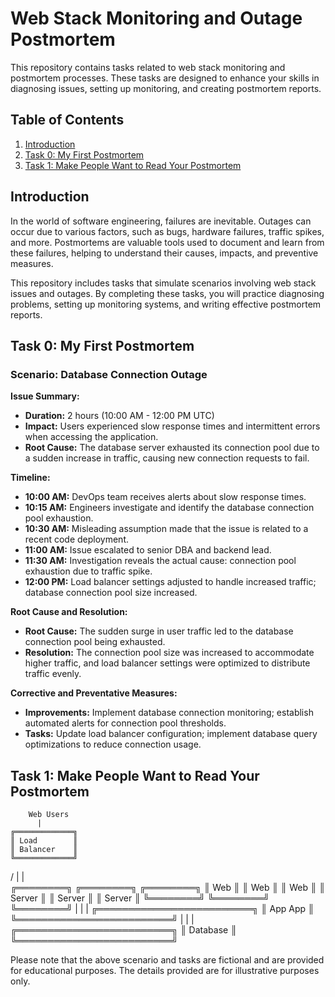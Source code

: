 # Web Stack Monitoring and Outage Postmortem

This repository contains tasks related to web stack monitoring and postmortem processes. These tasks are designed to enhance your skills in diagnosing issues, setting up monitoring, and creating postmortem reports.

## Table of Contents

1. [Introduction](#introduction)
2. [Task 0: My First Postmortem](#task-0-my-first-postmortem)
3. [Task 1: Make People Want to Read Your Postmortem](#task-1-make-people-want-to-read-your-postmortem)

## Introduction

In the world of software engineering, failures are inevitable. Outages can occur due to various factors, such as bugs, hardware failures, traffic spikes, and more. Postmortems are valuable tools used to document and learn from these failures, helping to understand their causes, impacts, and preventive measures.

This repository includes tasks that simulate scenarios involving web stack issues and outages. By completing these tasks, you will practice diagnosing problems, setting up monitoring systems, and writing effective postmortem reports.

## Task 0: My First Postmortem

### Scenario: Database Connection Outage

**Issue Summary:**
- **Duration:** 2 hours (10:00 AM - 12:00 PM UTC)
- **Impact:** Users experienced slow response times and intermittent errors when accessing the application.
- **Root Cause:** The database server exhausted its connection pool due to a sudden increase in traffic, causing new connection requests to fail.
  
**Timeline:**
- **10:00 AM:** DevOps team receives alerts about slow response times.
- **10:15 AM:** Engineers investigate and identify the database connection pool exhaustion.
- **10:30 AM:** Misleading assumption made that the issue is related to a recent code deployment.
- **11:00 AM:** Issue escalated to senior DBA and backend lead.
- **11:30 AM:** Investigation reveals the actual cause: connection pool exhaustion due to traffic spike.
- **12:00 PM:** Load balancer settings adjusted to handle increased traffic; database connection pool size increased.

**Root Cause and Resolution:**
- **Root Cause:** The sudden surge in user traffic led to the database connection pool being exhausted.
- **Resolution:** The connection pool size was increased to accommodate higher traffic, and load balancer settings were optimized to distribute traffic evenly.

**Corrective and Preventative Measures:**
- **Improvements:** Implement database connection monitoring; establish automated alerts for connection pool thresholds.
- **Tasks:** Update load balancer configuration; implement database query optimizations to reduce connection usage.

## Task 1: Make People Want to Read Your Postmortem

        Web Users
          |
    ╔═════════════╗
    ║ Load        ║
    ║ Balancer    ║
    ╚═════════════╝
  /   |         |    \
╔════════╗ ╔════════╗ ╔════════╗
║ Web    ║ ║ Web    ║ ║ Web    ║
║ Server ║ ║ Server ║ ║ Server ║
╚════════╝ ╚════════╝ ╚════════╝
   |           |          |
╔═════════════════════════╗
║       App       App       ║
╚═════════════════════════╝
   |           |          |
╔═════════════════════════╗
║       Database          ║
╚═════════════════════════╝


Please note that the above scenario and tasks are fictional and are provided for educational purposes. The details provided are for illustrative purposes only.

